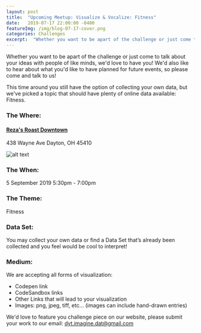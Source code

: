 ```yaml
---
layout: post
title:  "Upcoming Meetup: Visualize & Vocalize: Fitness"
date:   2019-07-17 22:00:00 -0400
featureImg: /img/blog-07-17-cover.png
categories: Challenges
excerpt:  "Whether you want to be apart of the challenge or just come to talk about your ideas with people of like minds, we'd love to have you!  We'd also like to hear about what you'd like to have planned for future events, so please come and talk to us..."
---
```


Whether you want to be apart of the challenge or just come to talk about your ideas with people of like minds, we'd love to have you!  We'd also like to hear about what you'd like to have planned for future events, so please come and talk to us!

This time around you still have the option of collecting your own data, but we've picked a topic that should have plenty of online data available: Fitness. 

### The Where:
#### [Reza's Roast Downtown]( https://www.rezasroast.com/rezas-downtown )
438 Wayne Ave
Dayton, OH 45410

![alt text](https://i.postimg.cc/qMP60yF7/Screen-Shot-2019-07-21-at-10-47-19-AM.png "Reza's Location")

### The When:

5 September 2019
5:30pm - 7:00pm

### The Theme:
Fitness

### Data Set:
You may collect your own data or find a Data Set that’s already been collected and you feel would be cool to interpret!

### Medium:
We are accepting all forms of visualization:
*  Codepen link
*  CodeSandbox links
*  Other Links that will lead to your visualization
*  Images: png, jpeg, tiff, etc… (images can include hand-drawn entries)

We'd love to feature you challenge piece on our website, please submit your work to our email: [dyt.imagine.dat@gmail.com](mailto:dyt.imagine.dat@gmail.com)
